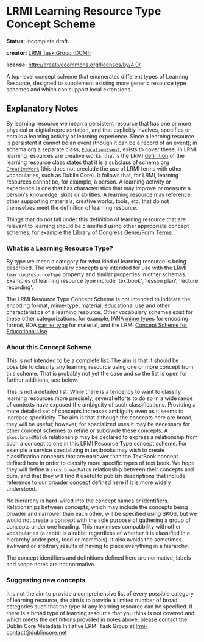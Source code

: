 # LRMI Learning Resource Type Concept Scheme
**Status:** Incomplete draft.

**creator:** [LRMI Task Group (DCMI)](https://www.dublincore.org/groups/lrmi-task-group/)

**license:** http://creativecommons.org/licenses/by/4.0/

A top-level concept scheme that enumerates different types of Learning Resource, designed to supplement existing more generic resource type schemes and which can support local extensions.

## Explanatory Notes

By  learning resource we mean a persistent resource that has one or more physical or digital representation, and that explicitly involves, specifies or entails a learning activity or learning experience.  Since a learning resource is persistent it cannot be an event (though it can be a record of an event); in schema.org a separate class, [`EducationEvent`](https://schema.org/EducationEvent), exists to cover these. In LRMI learning resources are creative works, that is the LRMI [definition](https://www.dublincore.org/specifications/lrmi/lrmi_terms/2020-11-12/#LearningResource) of the learning resource class states that it is a subclass of schema.org [`CreativeWork`](https://schema.org/CreativeWork) (this does not preclude the use of LRMI terms with other vocabularies, such as Dublin Core). It follows that, for LRMI, learning resources cannot be, for example, a person. A learning activity or experience is one that has characteristics that may improve or measure a person's knowledge, skills or abilities. A learning resource may reference other supporting materials, creative works, tools, etc. that do not themselves meet the definition of learning resource.

Things that do not fall under this definition of learning resource that are relevant to learning should be classified using other appropriate concept schemes, for example the Library of Congress [Genre/Form Terms](https://id.loc.gov/authorities/genreForms.html).

### What is a Learning Resource Type?

By type we mean a category for what kind of learning resource is being described. The vocabulary concepts are intended for use with the LRMI `learningResourceType` property and similar properties in other schemas. Examples of learning resource type include 'textbook', 'lesson plan', 'lecture recording'.

The LRMI Resource Type Concept Scheme is not intended to indicate the encoding format, mime-type, material, educational use and other characteristics of a learning resource.  Other vocabulary schemes exist for these other categorizations, for example, IANA [mime types](http://www.iana.org/assignments/media-types/media-types.xhtml) for encoding format, RDA [carrier type](http://www.loc.gov/standards/valuelist/rdacarrier.html) for material, and the LRMI [Concept Scheme for Educational Use](https://www.dublincore.org/specifications/lrmi/concept_schemes/#educational-use).

### About this Concept Scheme
This is not intended to be a complete list. The aim is that it should be possible to classify any learning resource using one or more concept from this scheme. That is probably not yet the case and so the list is open for further additions, see below.

This is not a detailed list. While there is a tendency to want to classify learning resources more precisely, several efforts to do so in a wide range of contexts have exposed the ambiguity of such classifications. Providing a more detailed set of concepts increases ambiguity even as it seems to increase specificity. The aim is that although the concepts here are broad, they will be useful; however, for specialized uses it may be necessary for other concept schemes to refine or subdivide these concepts. A `skos:broadMatch` relationship may be declared to express a relationship from such a concept to one in this LRMI Resource Type concept scheme. For example a service specializing in textbooks may wish to create classification concepts that are narrower than the TextBook concept defined here in order to classify more specific types of text book. We hope they will define a `skos:broadMatch` relationship between their concepts and ours, and that they will find it useful to publish descriptions that include reference to our broader concept defined here if it is more widely understood.

No hierarchy is hard-wired into the concept names or identifiers. Relationships between concepts, which may include the concepts being broader and narrower than each other, will be specified using SKOS, but we would not create a concept with the sole purpose of gathering a group of concepts under one heading. This maximises compatibility with other vocabularies (a rabbit is a rabbit regardless of whether it is classified in a hierarchy under pets, food or mammals). It also avoids the sometimes awkward or arbitrary results of having to place everything in a hierarchy.

The concept identifiers and definitions defined here are normative; labels and scope notes are not normative.

### Suggesting new concepts
It is not the aim to provide a comprehensive list of every possible category of learning resource, the aim is to provide a limited number of broad categories such that the type of any learning resource can be specified. If there is a broad type of learning resource that you think is not covered and which meets the definitions provided in notes above, please contact the Dublin Core Metadata Initiative LRMI Task Group at lrmi-contact@dublincore.net
